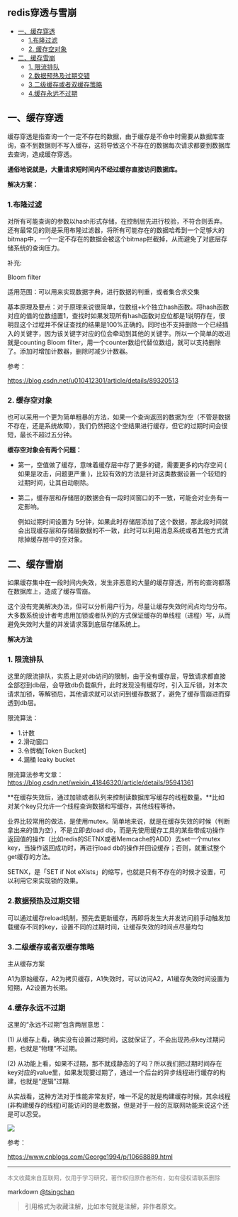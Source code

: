 redis穿透与雪崩
----

<!-- TOC -->

- [一、缓存穿透](#一缓存穿透)
    - [1.布隆过滤](#1布隆过滤)
    - [2. 缓存空对象](#2-缓存空对象)
- [二、缓存雪崩](#二缓存雪崩)
    - [1. 限流排队](#1-限流排队)
    - [2.数据预热及过期交错](#2数据预热及过期交错)
    - [3.二级缓存或者双缓存策略](#3二级缓存或者双缓存策略)
    - [4.缓存永远不过期](#4缓存永远不过期)

<!-- /TOC -->

  
## 一、缓存穿透

缓存穿透是指查询一个一定不存在的数据，由于缓存是不命中时需要从数据库查询，查不到数据则不写入缓存，这将导致这个不存在的数据每次请求都要到数据库去查询，造成缓存穿透。

**通俗地说就是，大量请求短时间内不经过缓存直接访问数据库。**

**解决方案：**

### 1.布隆过滤

对所有可能查询的参数以hash形式存储，在控制层先进行校验，不符合则丢弃。还有最常见的则是采用布隆过滤器，将所有可能存在的数据哈希到一个足够大的bitmap中，一个一定不存在的数据会被这个bitmap拦截掉，从而避免了对底层存储系统的查询压力。

补充:

Bloom filter

适用范围：可以用来实现数据字典，进行数据的判重，或者集合求交集

基本原理及要点：对于原理来说很简单，位数组+k个独立hash函数。将hash函数对应的值的位数组置1，查找时如果发现所有hash函数对应位都是1说明存在，很明显这个过程并不保证查找的结果是100%正确的。同时也不支持删除一个已经插入的关键字，因为该关键字对应的位会牵动到其他的关键字。所以一个简单的改进就是counting Bloom filter，用一个counter数组代替位数组，就可以支持删除了。添加时增加计数器，删除时减少计数器。

参考：

https://blog.csdn.net/u010412301/article/details/89320513

### 2. 缓存空对象

也可以采用一个更为简单粗暴的方法，如果一个查询返回的数据为空（不管是数据不存在，还是系统故障），我们仍然把这个空结果进行缓存，但它的过期时间会很短，最长不超过五分钟。

**缓存空对象会有两个问题：**

- 第一，空值做了缓存，意味着缓存层中存了更多的键，需要更多的内存空间 ( 如果是攻击，问题更严重 )，比较有效的方法是针对这类数据设置一个较短的过期时间，让其自动剔除。

- 第二，缓存层和存储层的数据会有一段时间窗口的不一致，可能会对业务有一定影响。

    例如过期时间设置为 5分钟，如果此时存储层添加了这个数据，那此段时间就会出现缓存层和存储层数据的不一致，此时可以利用消息系统或者其他方式清除掉缓存层中的空对象。

## 二、缓存雪崩

如果缓存集中在一段时间内失效，发生非恶意的大量的缓存穿透，所有的查询都落在数据库上，造成了缓存雪崩。

这个没有完美解决办法，但可以分析用户行为，尽量让缓存失效时间点均匀分布。大多数系统设计者考虑用加锁或者队列的方式保证缓存的单线程（进程）写，从而避免失效时大量的并发请求落到底层存储系统上。

**解决方法**

### 1. 限流排队

这里的限流排队，实质上是对db访问的限制，由于没有缓存层，导致请求都直接全部怼到db层，会导致db负载飙升，此时发现没有缓存时，引入互斥锁，对本次请求加锁，等解锁后，其他请求就可以访问到缓存数据了，避免了缓存雪崩进而穿透到db层。

限流算法：
- 1.计数 
- 2.滑动窗口 
- 3.令牌桶[Token Bucket]
- 4.漏桶 leaky bucket

限流算法参考文章：https://blog.csdn.net/weixin_41846320/article/details/95941361

**在缓存失效后，通过加锁或者队列来控制读数据库写缓存的线程数量。**比如对某个key只允许一个线程查询数据和写缓存，其他线程等待。

业界比较常用的做法，是使用mutex。简单地来说，就是在缓存失效的时候（判断拿出来的值为空），不是立即去load db，而是先使用缓存工具的某些带成功操作返回值的操作（比如redis的SETNX或者Memcache的ADD）去set一个mutex key，当操作返回成功时，再进行load db的操作并回设缓存；否则，就重试整个get缓存的方法。

SETNX，是「SET if Not eXists」的缩写，也就是只有不存在的时候才设置，可以利用它来实现锁的效果。

### 2.数据预热及过期交错

可以通过缓存reload机制，预先去更新缓存，再即将发生大并发访问前手动触发加载缓存不同的key，设置不同的过期时间，让缓存失效的时间点尽量均匀

### 3.二级缓存或者双缓存策略

主从缓存方案

A1为原始缓存，A2为拷贝缓存，A1失效时，可以访问A2，A1缓存失效时间设置为短期，A2设置为长期。

### 4.缓存永远不过期

这里的“永远不过期”包含两层意思：

(1) 从缓存上看，确实没有设置过期时间，这就保证了，不会出现热点key过期问题，也就是“物理”不过期。

(2) 从功能上看，如果不过期，那不就成静态的了吗？所以我们把过期时间存在key对应的value里，如果发现要过期了，通过一个后台的异步线程进行缓存的构建，也就是“逻辑”过期.

从实战看，这种方法对于性能非常友好，唯一不足的就是构建缓存时候，其余线程(非构建缓存的线程)可能访问的是老数据，但是对于一般的互联网功能来说这个还是可以忍受。

![](https://img-blog.csdn.net/20170714234315312?watermark/2/text/aHR0cDovL2Jsb2cuY3Nkbi5uZXQvcXFfMTY2ODExNjk=/font/5a6L5L2T/fontsize/400/fill/I0JBQkFCMA==/dissolve/70/gravity/Center)

参考：

https://www.cnblogs.com/George1994/p/10668889.html

----
<font size=2 color='grey'>本文收藏来自互联网，仅用于学习研究，著作权归原作者所有，如有侵权请联系删除</font>

markdown [@tsingchan](https://github.com/tsingchan) 

> 引用格式为收藏注解，比如本句就是注解，非作者原文。
